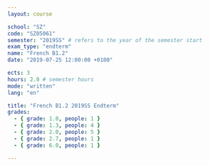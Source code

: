 ```yaml
---
layout: course

school: "SZ"
code: "SZ05061"
semester: "2019SS" # refers to the year of the semester start
exam_type: "endterm"
name: "French B1.2"
date: "2019-07-25 12:00:00 +0100"

ects: 3
hours: 2.0 # semester hours
mode: "written"
lang: "en"

title: "French B1.2 2019SS Endterm"
grades:
  - { grade: 1.0, people: 1 }
  - { grade: 1.3, people: 4 }
  - { grade: 2.0, people: 5 }
  - { grade: 2.7, people: 1 }
  - { grade: 6.0, people: 1 }

---
```




